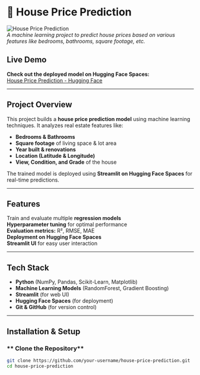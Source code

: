 # 🏡 House Price Prediction 

![House Price Prediction](https://your-image-url.com/image.png)  
*A machine learning project to predict house prices based on various features like bedrooms, bathrooms, square footage, etc.*

##  Live Demo
 **Check out the deployed model on Hugging Face Spaces:**  
 [House Price Prediction - Hugging Face](https://huggingface.co/spaces/narsireddy/House-Price-Predictor)

---

##  Project Overview
This project builds a **house price prediction model** using machine learning techniques. It analyzes real estate features like:
- **Bedrooms & Bathrooms**
- **Square footage** of living space & lot area
- **Year built & renovations**
- **Location (Latitude & Longitude)**
- **View, Condition, and Grade** of the house

The trained model is deployed using **Streamlit on Hugging Face Spaces** for real-time predictions.

---

##  Features
 Train and evaluate multiple **regression models**  
 **Hyperparameter tuning** for optimal performance  
 **Evaluation metrics:** R², RMSE, MAE  
 **Deployment on Hugging Face Spaces**  
 **Streamlit UI** for easy user interaction  

---

##  Tech Stack
- **Python** (NumPy, Pandas, Scikit-Learn, Matplotlib)
- **Machine Learning Models** (RandomForest, Gradient Boosting)
- **Streamlit** (for web UI)
- **Hugging Face Spaces** (for deployment)
- **Git & GitHub** (for version control)

---

##  Installation & Setup

### ** Clone the Repository**
```bash
git clone https://github.com/your-username/house-price-prediction.git
cd house-price-prediction
